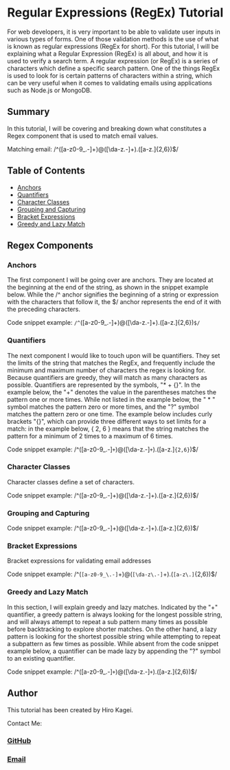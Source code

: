 # Regular Expressions (RegEx) Tutorial

For web developers, it is very important to be able to validate user inputs in various types of forms. One of those validation methods is the use of what is known as regular expressions (RegEx for short). For this tutorial, I will be explaining what a Regular Expression (RegEx) is all about, and how it is used to verify a search term. A regular expression (or RegEx) is a series of characters which define a specific search pattern. One of the things RegEx is used to look for is certain patterns of characters within a string, which can be very useful when it comes to validating emails using applications such as Node.js or MongoDB.

## Summary

In this tutorial, I will be covering and breaking down what constitutes a Regex component that is used to match email values.

Matching email:
/^([a-z0-9_\.-]+)@([\da-z\.-]+)\.([a-z\.]{2,6})$/

## Table of Contents

- [Anchors](#anchors)
- [Quantifiers](#quantifiers)
- [Character Classes](#character-classes)
- [Grouping and Capturing](#grouping-and-capturing)
- [Bracket Expressions](#bracket-expressions)
- [Greedy and Lazy Match](#greedy-and-lazy-match)

## Regex Components

### Anchors
The first component I will be going over are anchors. They are located at the beginning at the end of the string, as shown in the snippet example below. While the /^ anchor signifies the beginning of a string or expression with the characters that follow it, the $/ anchor represents the end of it with the preceding characters. 


Code snippet example: `/^`([a-z0-9_\.-]+)@([\da-z\.-]+)\.([a-z\.]{2,6})`$/`
### Quantifiers
The next component I would like to touch upon will be quantifiers. They set the limits of the string that matches the RegEx, and frequently include the minimum and maximum number of characters the regex is looking for. Because quantifiers are greedy, they will match as many characters as possible. Quantifiers are represented by the symbols, "* + {}". In the example below, the "+" denotes the value in the parentheses matches the pattern one or more times. While not listed in the example below, the " * " symbol matches the pattern zero or more times, and the "?" symbol matches the pattern zero or one time. The example below includes curly brackets "{}", which can provide three different ways to set limits for a match: in the example below, { 2, 6 } means that the string matches the pattern for a minimum of 2 times to a maximum of 6 times.

Code snippet example: /^([a-z0-9_\.-]`+`)@([\da-z\.-]`+`)\.([a-z\.]`{2,6}`)$/
### Character Classes
Character classes define a set of characters.

Code snippet example: /^([a-z0-9_\.-]+)@([\da-z\.-]+)\.([a-z\.]{2,6})$/
### Grouping and Capturing


Code snippet example: /^([a-z0-9_\.-]+)@([\da-z\.-]+)\.([a-z\.]{2,6})$/
### Bracket Expressions
Bracket expressions for validating email addresses 

Code snippet example: /^(`[a-z0-9_\.-]`+)@(`[\da-z\.-]`+)\.(`[a-z\.]`{2,6})$/
### Greedy and Lazy Match
In this section, I will explain greedy and lazy matches. Indicated by the "+" quantifier, a greedy pattern is always looking for the longest possible string, and will always attempt to repeat a sub pattern many times as possible before backtracking to explore shorter matches. On the other hand, a lazy pattern is looking for the shortest possible string while attempting to repeat a subpattern as few times as possible. While absent from the code snippet example below, a quantifier can be made lazy by appending the "?" symbol to an existing quantifier.

Code snippet example: /^([a-z0-9_\.-]`+`)@([\da-z\.-]`+`)\.([a-z\.]{2,6})$/
## Author

This tutorial has been created by Hiro Kagei.

Contact Me:
### [GitHub](https://github.com/hkagei)
### [Email](k_dawg_1022@hotmail.com)
